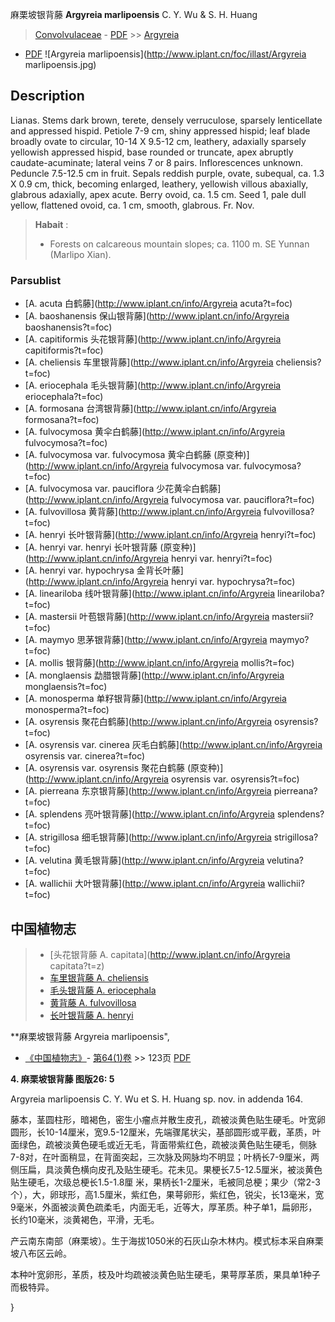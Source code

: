 麻栗坡银背藤 **Argyreia marlipoensis** C. Y. Wu & S. H. Huang

> [Convolvulaceae](http://www.iplant.cn/info/Convolvulaceae?t=foc) - [PDF](http://www.iplant.cn/foc/pdf/Convolvulaceae.pdf) >> [Argyreia](http://www.iplant.cn/info/Argyreia?t=foc)
 - [PDF](http://www.iplant.cn/foc/pdf/Argyreia.pdf)
![Argyreia marlipoensis](http://www.iplant.cn/foc/illast/Argyreia marlipoensis.jpg)

## Description

Lianas. Stems dark brown, terete, densely verruculose, sparsely lenticellate and appressed hispid. Petiole 7-9 cm, shiny appressed hispid; leaf blade broadly ovate to circular, 10-14 X 9.5-12 cm, leathery, adaxially sparsely yellowish appressed hispid, base rounded or truncate, apex abruptly caudate-acuminate; lateral veins 7 or 8 pairs. Inflorescences unknown. Peduncle 7.5-12.5 cm in fruit. Sepals reddish purple, ovate, subequal, ca. 1.3 X 0.9 cm, thick, becoming enlarged, leathery, yellowish villous abaxially, glabrous adaxially, apex acute. Berry ovoid, ca. 1.5 cm. Seed 1, pale dull yellow, flattened ovoid, ca. 1 cm, smooth, glabrous. Fr. Nov.

> **Habait** : 
>* Forests on calcareous mountain slopes; ca. 1100 m. SE Yunnan (Marlipo Xian).

### Parsublist

* [A.  acuta  白鹤藤](http://www.iplant.cn/info/Argyreia acuta?t=foc)
* [A.  baoshanensis  保山银背藤](http://www.iplant.cn/info/Argyreia baoshanensis?t=foc)
* [A.  capitiformis  头花银背藤](http://www.iplant.cn/info/Argyreia capitiformis?t=foc)
* [A.  cheliensis  车里银背藤](http://www.iplant.cn/info/Argyreia cheliensis?t=foc)
* [A.  eriocephala  毛头银背藤](http://www.iplant.cn/info/Argyreia eriocephala?t=foc)
* [A.  formosana  台湾银背藤](http://www.iplant.cn/info/Argyreia formosana?t=foc)
* [A.  fulvocymosa  黄伞白鹤藤](http://www.iplant.cn/info/Argyreia fulvocymosa?t=foc)
* [A.  fulvocymosa var. fulvocymosa  黄伞白鹤藤 (原变种)](http://www.iplant.cn/info/Argyreia fulvocymosa var. fulvocymosa?t=foc)
* [A.  fulvocymosa var. pauciflora  少花黄伞白鹤藤](http://www.iplant.cn/info/Argyreia fulvocymosa var. pauciflora?t=foc)
* [A.  fulvovillosa  黄背藤](http://www.iplant.cn/info/Argyreia fulvovillosa?t=foc)
* [A.  henryi  长叶银背藤](http://www.iplant.cn/info/Argyreia henryi?t=foc)
* [A.  henryi var. henryi  长叶银背藤 (原变种)](http://www.iplant.cn/info/Argyreia henryi var. henryi?t=foc)
* [A.  henryi var. hypochrysa  金背长叶藤](http://www.iplant.cn/info/Argyreia henryi var. hypochrysa?t=foc)
* [A.  lineariloba  线叶银背藤](http://www.iplant.cn/info/Argyreia lineariloba?t=foc)
* [A.  mastersii  叶苞银背藤](http://www.iplant.cn/info/Argyreia mastersii?t=foc)
* [A.  maymyo  思茅银背藤](http://www.iplant.cn/info/Argyreia maymyo?t=foc)
* [A.  mollis  银背藤](http://www.iplant.cn/info/Argyreia mollis?t=foc)
* [A.  monglaensis  勐腊银背藤](http://www.iplant.cn/info/Argyreia monglaensis?t=foc)
* [A.  monosperma  单籽银背藤](http://www.iplant.cn/info/Argyreia monosperma?t=foc)
* [A.  osyrensis  聚花白鹤藤](http://www.iplant.cn/info/Argyreia osyrensis?t=foc)
* [A.  osyrensis var. cinerea  灰毛白鹤藤](http://www.iplant.cn/info/Argyreia osyrensis var. cinerea?t=foc)
* [A.  osyrensis var. osyrensis  聚花白鹤藤 (原变种)](http://www.iplant.cn/info/Argyreia osyrensis var. osyrensis?t=foc)
* [A.  pierreana  东京银背藤](http://www.iplant.cn/info/Argyreia pierreana?t=foc)
* [A.  splendens  亮叶银背藤](http://www.iplant.cn/info/Argyreia splendens?t=foc)
* [A.  strigillosa  细毛银背藤](http://www.iplant.cn/info/Argyreia strigillosa?t=foc)
* [A.  velutina  黄毛银背藤](http://www.iplant.cn/info/Argyreia velutina?t=foc)
* [A.  wallichii  大叶银背藤](http://www.iplant.cn/info/Argyreia wallichii?t=foc)

## 中国植物志

> * [头花银背藤  A.  capitata](http://www.iplant.cn/info/Argyreia capitata?t=z)
> * [车里银背藤  A.  cheliensis](Argyreia-cheliensis-车里银背藤.md)
> * [毛头银背藤  A.  eriocephala](Argyreia-eriocephala-毛头银背藤.md)
> * [黄背藤  A.  fulvovillosa](Argyreia-fulvovillosa-黄背藤.md)
> * [长叶银背藤  A.  henryi](Argyreia-henryi-长叶银背藤.md)

**麻栗坡银背藤 Argyreia marlipoensis",

* [《中国植物志》](http://www.iplant.cn/frps)- [第64(1)卷](http://www.iplant.cn/frps/vol/64(1)) >> 123页 [PDF](http://www.iplant.cn/frps/pdf/64(1)/123a.pdf)

**4. 麻栗坡银背藤 图版26: 5**

Argyreia marlipoensis C. Y. Wu et S. H. Huang sp. nov. in addenda 164.

藤本，茎圆柱形，暗褐色，密生小瘤点并散生皮孔，疏被淡黄色贴生硬毛。叶宽卵圆形，长10-14厘米，宽9.5-12厘米，先端骤尾状尖，基部圆形或平截，革质，叶面绿色，疏被淡黄色硬毛或近无毛，背面带紫红色，疏被淡黄色贴生硬毛，侧脉7-8对，在叶面稍显，在背面突起，三次脉及网脉均不明显；叶柄长7-9厘米，两侧压扁，具淡黄色横向皮孔及贴生硬毛。花未见。果梗长7.5-12.5厘米，被淡黄色贴生硬毛，次级总梗长1.5-1.8厘 米，果柄长1-2厘米，毛被同总梗；果少（常2-3个），大，卵球形，高1.5厘米，紫红色，果萼卵形，紫红色，锐尖，长13毫米，宽9毫米，外面被淡黄色疏柔毛，内面无毛，近等大，厚革质。种子单1，扁卵形，长约10毫米，淡黄褐色，平滑，无毛。

产云南东南部（麻栗坡）。生于海拔1050米的石灰山杂木林内。模式标本采自麻栗坡八布区云岭。

本种叶宽卵形，革质，枝及叶均疏被淡黄色贴生硬毛，果萼厚革质，果具单1种子而极特异。

}